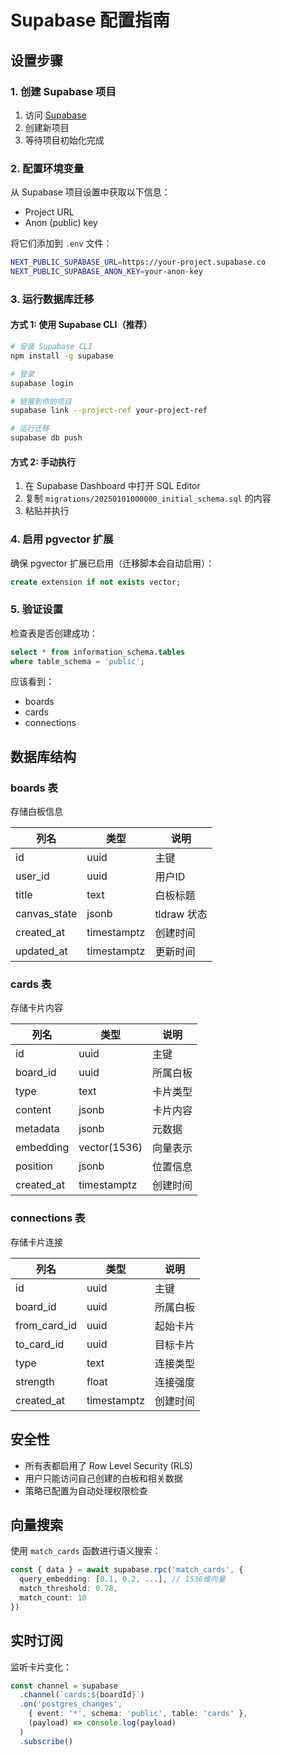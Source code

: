 # Supabase 配置指南

## 设置步骤

### 1. 创建 Supabase 项目

1. 访问 [Supabase](https://supabase.com)
2. 创建新项目
3. 等待项目初始化完成

### 2. 配置环境变量

从 Supabase 项目设置中获取以下信息：

- Project URL
- Anon (public) key

将它们添加到 `.env` 文件：

```bash
NEXT_PUBLIC_SUPABASE_URL=https://your-project.supabase.co
NEXT_PUBLIC_SUPABASE_ANON_KEY=your-anon-key
```

### 3. 运行数据库迁移

#### 方式 1: 使用 Supabase CLI（推荐）

```bash
# 安装 Supabase CLI
npm install -g supabase

# 登录
supabase login

# 链接到你的项目
supabase link --project-ref your-project-ref

# 运行迁移
supabase db push
```

#### 方式 2: 手动执行

1. 在 Supabase Dashboard 中打开 SQL Editor
2. 复制 `migrations/20250101000000_initial_schema.sql` 的内容
3. 粘贴并执行

### 4. 启用 pgvector 扩展

确保 pgvector 扩展已启用（迁移脚本会自动启用）：

```sql
create extension if not exists vector;
```

### 5. 验证设置

检查表是否创建成功：

```sql
select * from information_schema.tables
where table_schema = 'public';
```

应该看到：
- boards
- cards
- connections

## 数据库结构

### boards 表
存储白板信息

| 列名 | 类型 | 说明 |
|------|------|------|
| id | uuid | 主键 |
| user_id | uuid | 用户ID |
| title | text | 白板标题 |
| canvas_state | jsonb | tldraw 状态 |
| created_at | timestamptz | 创建时间 |
| updated_at | timestamptz | 更新时间 |

### cards 表
存储卡片内容

| 列名 | 类型 | 说明 |
|------|------|------|
| id | uuid | 主键 |
| board_id | uuid | 所属白板 |
| type | text | 卡片类型 |
| content | jsonb | 卡片内容 |
| metadata | jsonb | 元数据 |
| embedding | vector(1536) | 向量表示 |
| position | jsonb | 位置信息 |
| created_at | timestamptz | 创建时间 |

### connections 表
存储卡片连接

| 列名 | 类型 | 说明 |
|------|------|------|
| id | uuid | 主键 |
| board_id | uuid | 所属白板 |
| from_card_id | uuid | 起始卡片 |
| to_card_id | uuid | 目标卡片 |
| type | text | 连接类型 |
| strength | float | 连接强度 |
| created_at | timestamptz | 创建时间 |

## 安全性

- 所有表都启用了 Row Level Security (RLS)
- 用户只能访问自己创建的白板和相关数据
- 策略已配置为自动处理权限检查

## 向量搜索

使用 `match_cards` 函数进行语义搜索：

```typescript
const { data } = await supabase.rpc('match_cards', {
  query_embedding: [0.1, 0.2, ...], // 1536维向量
  match_threshold: 0.78,
  match_count: 10
})
```

## 实时订阅

监听卡片变化：

```typescript
const channel = supabase
  .channel(`cards:${boardId}`)
  .on('postgres_changes',
    { event: '*', schema: 'public', table: 'cards' },
    (payload) => console.log(payload)
  )
  .subscribe()
```
